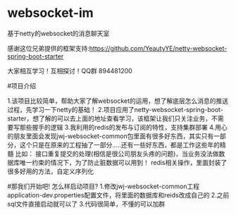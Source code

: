 # websocket-im
基于netty的websocket的消息聊天室

感谢这位兄弟提供的框架支持:https://github.com/YeautyYE/netty-websocket-spring-boot-starter

大家相互学习！互相探讨！QQ群 894481200

#项目介绍

1.该项目比较简单，帮助大家了解websocket的运用，想了解底层怎么消息的推送过程，先学习一下netty的基础！
2.项目应用了netty-websocket-spring-boot-starter，想了解的可以去上面的地址查看学习，该框架让我们只关注业务，不需要写那些握手的逻辑
3.我利用的redis的发布与订阅的特性，支持集群部署
4.用心的朋友里面会发现jwj-websocket-common包里面有很多好东西，其实只有一部分，这个只是在原来的工程抽了一部分.....还有一些好东西，都是工作这些年的精髓
  比如：
  接口重复提交的处理(相信是很公司朋友头疼的问题)，当业务没法做数据库唯一约束的情况下，为了防止脏数据可以用到！
  redis相关操作，里面封装了很多好用的方法，自定义序列化

#那我们开始吧!
怎么样启动项目?
1.修改jwj-websocket-common工程 application-dev.properties配置文件，将里面的数据库和reids改成自己的
2.之前sql文件直接启动就可以了
3.代码很简单，不懂的可以加群


